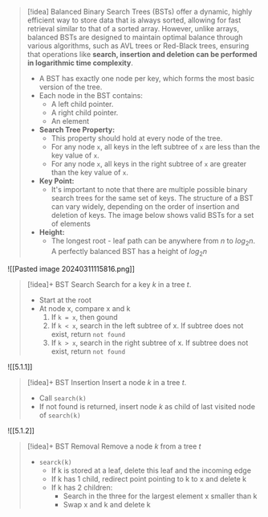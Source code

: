 
> [!idea]
> Balanced Binary Search Trees (BSTs) offer a dynamic, highly efficient way to store data that is always sorted, allowing for fast retrieval similar to that of a sorted array. However, unlike arrays, balanced BSTs are designed to maintain optimal balance through various algorithms, such as AVL trees or Red-Black trees, ensuring that operations like **search, insertion and deletion can be performed in logarithmic time complexity**.
> 
> - A BST has exactly one node per key, which forms the most basic version of the tree.
> - Each node in the BST contains:
>   - A left child pointer.
>   - A right child pointer.
>   - An element
> - **Search Tree Property:**
>   - This property should hold at every node of the tree.
>   - For any node `x`, all keys in the left subtree of `x` are less than the key value of `x`.
>   - For any node `x`, all keys in the right subtree of `x` are greater than the key value of `x`.
> - **Key Point:**
>   - It's important to note that there are multiple possible binary search trees for the same set of keys. The structure of a BST can vary widely, depending on the order of insertion and deletion of keys. The image below shows valid BSTs for a set of elements
> - **Height:**
> 	- The longest root - leaf path can be anywhere from $n$ to $log_2{n}$. A perfectly balanced BST has a height of $log_2{n}$

 ![[Pasted image 20240311115816.png]]

> [!idea]+ BST Search
> Search for a key $k$ in a tree $t$.
> - Start at the root
> - At node x, compare x and k
> 	1. If `k = x`, then gound
> 	2. If `k < x`, search in the left subtree of x. If subtree does not exist, return `not found`
> 	3. If `k > x`, search in the right subtree of x. If subtree does not exist, return `not found`

![[5.1.1]]


> [!idea]+ BST Insertion
> Insert a node $k$ in a tree $t$.
> - Call `search(k)`
> - If not found is returned, insert node $k$ as child of last visited node of `search(k)`

![[5.1.2]]

> [!idea]+ BST Removal
> Remove a node $k$ from a tree $t$
> - `searck(k)`
> 	- If k is stored at a leaf, delete this leaf and the incoming edge
> 	- If k has 1 child, redirect point pointing to k to x and delete k
> 	- If k has 2 children:
> 		- Search in the three for the largest element x smaller than k
> 		- Swap x and k and delete k
